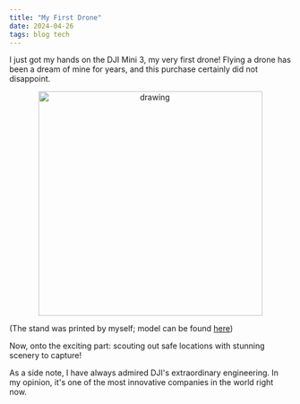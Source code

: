 ```yaml
---
title: "My First Drone"
date: 2024-04-26
tags: blog tech
---
```



I just got my hands on the DJI Mini 3, my very first drone! Flying a drone has been a dream of mine for years, and this purchase certainly did not disappoint. 

<p align="center">
<img src="https://paulxu.me/images/dji-mini.jpeg" alt="drawing" width="400"/>
</p>

(The stand was printed by myself; model can be found [here](https://www.thingiverse.com/thing:5546797))

Now, onto the exciting part: scouting out safe locations with stunning scenery to capture!

As a side note, I have always admired DJI's extraordinary engineering. In my opinion, it's one of the most innovative companies in the world right now.